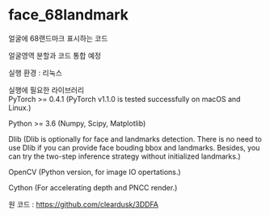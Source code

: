 # face_68landmark
얼굴에 68랜드마크 표시하는 코드

얼굴영역 분할과 코드 통합 예정

실행 환경 : 리눅스 

실행에 필요한 라이브러리  
PyTorch >= 0.4.1 (PyTorch v1.1.0 is tested successfully on macOS and Linux.)

Python >= 3.6 (Numpy, Scipy, Matplotlib) 

Dlib (Dlib is optionally for face and landmarks detection. There is no need to use Dlib if you can provide face bouding bbox and landmarks. Besides, you can try the two-step inference strategy without initialized landmarks.)

OpenCV (Python version, for image IO opertations.)

Cython (For accelerating depth and PNCC render.)

원 코드 : https://github.com/cleardusk/3DDFA
